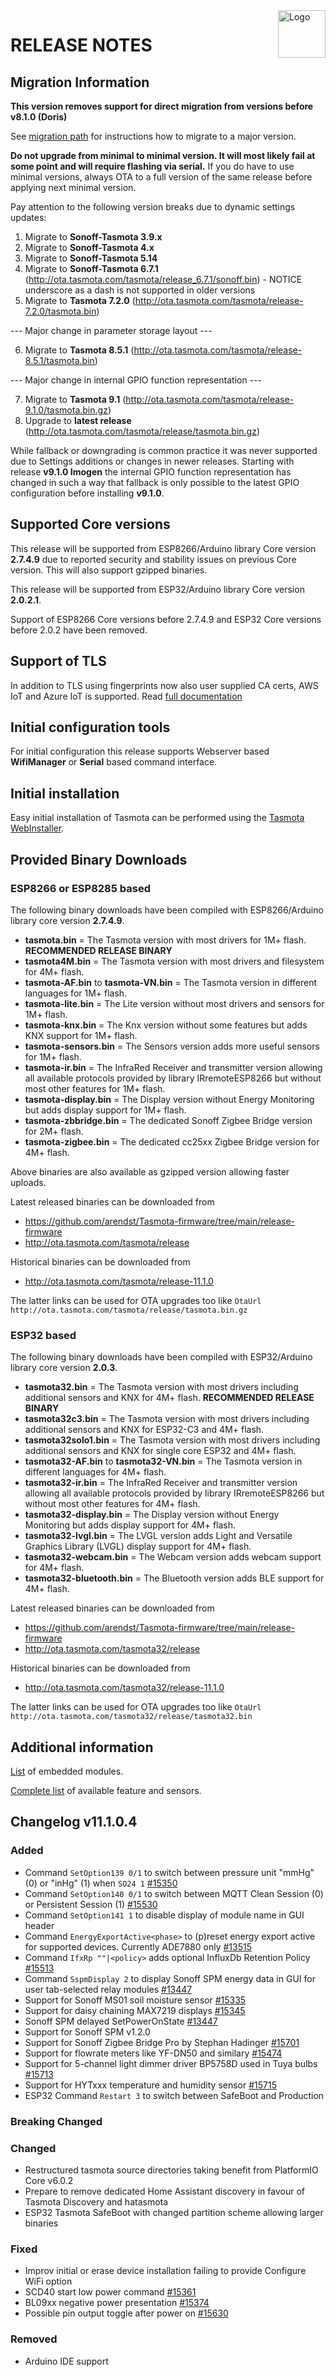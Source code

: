 <img src="https://github.com/arendst/Tasmota/blob/master/tools/logo/TASMOTA_FullLogo_Vector.svg" alt="Logo" align="right" height="76"/>

# RELEASE NOTES

## Migration Information

**This version removes support for direct migration from versions before v8.1.0 (Doris)**

See [migration path](https://tasmota.github.io/docs/Upgrading#migration-path) for instructions how to migrate to a major version.

**Do not upgrade from minimal to minimal version. It will most likely fail at some point and will require flashing via serial.** If you do have to use minimal versions, always OTA to a full version of the same release before applying next minimal version.

Pay attention to the following version breaks due to dynamic settings updates:

1. Migrate to **Sonoff-Tasmota 3.9.x**
2. Migrate to **Sonoff-Tasmota 4.x**
3. Migrate to **Sonoff-Tasmota 5.14**
4. Migrate to **Sonoff-Tasmota 6.7.1** (http://ota.tasmota.com/tasmota/release_6.7.1/sonoff.bin) - NOTICE underscore as a dash is not supported in older versions
5. Migrate to **Tasmota 7.2.0** (http://ota.tasmota.com/tasmota/release-7.2.0/tasmota.bin)

--- Major change in parameter storage layout ---

6. Migrate to **Tasmota 8.5.1** (http://ota.tasmota.com/tasmota/release-8.5.1/tasmota.bin)

--- Major change in internal GPIO function representation ---

7. Migrate to **Tasmota 9.1** (http://ota.tasmota.com/tasmota/release-9.1.0/tasmota.bin.gz)
8. Upgrade to **latest release** (http://ota.tasmota.com/tasmota/release/tasmota.bin.gz)

While fallback or downgrading is common practice it was never supported due to Settings additions or changes in newer releases. Starting with release **v9.1.0 Imogen** the internal GPIO function representation has changed in such a way that fallback is only possible to the latest GPIO configuration before installing **v9.1.0**.

## Supported Core versions

This release will be supported from ESP8266/Arduino library Core version **2.7.4.9** due to reported security and stability issues on previous Core version. This will also support gzipped binaries.

This release will be supported from ESP32/Arduino library Core version **2.0.2.1**.

Support of ESP8266 Core versions before 2.7.4.9 and ESP32 Core versions before 2.0.2 have been removed.

## Support of TLS

In addition to TLS using fingerprints now also user supplied CA certs, AWS IoT and Azure IoT is supported. Read [full documentation](https://tasmota.github.io/docs/AWS-IoT)

## Initial configuration tools

For initial configuration this release supports Webserver based **WifiManager** or **Serial** based command interface.

## Initial installation

Easy initial installation of Tasmota can be performed using the [Tasmota WebInstaller](https://tasmota.github.io/install/).

## Provided Binary Downloads

### ESP8266 or ESP8285 based
The following binary downloads have been compiled with ESP8266/Arduino library core version **2.7.4.9**.

- **tasmota.bin** = The Tasmota version with most drivers for 1M+ flash. **RECOMMENDED RELEASE BINARY**
- **tasmota4M.bin** = The Tasmota version with most drivers and filesystem for 4M+ flash.
- **tasmota-AF.bin** to **tasmota-VN.bin** = The Tasmota version in different languages for 1M+ flash.
- **tasmota-lite.bin** = The Lite version without most drivers and sensors for 1M+ flash.
- **tasmota-knx.bin** = The Knx version without some features but adds KNX support for 1M+ flash.
- **tasmota-sensors.bin** = The Sensors version adds more useful sensors for 1M+ flash.
- **tasmota-ir.bin** = The InfraRed Receiver and transmitter version allowing all available protocols provided by library IRremoteESP8266 but without most other features for 1M+ flash.
- **tasmota-display.bin** = The Display version without Energy Monitoring but adds display support for 1M+ flash.
- **tasmota-zbbridge.bin** = The dedicated Sonoff Zigbee Bridge version for 2M+ flash.
- **tasmota-zigbee.bin** = The dedicated cc25xx Zigbee Bridge version for 4M+ flash.

Above binaries are also available as gzipped version allowing faster uploads.

Latest released binaries can be downloaded from
- https://github.com/arendst/Tasmota-firmware/tree/main/release-firmware
- http://ota.tasmota.com/tasmota/release

Historical binaries can be downloaded from
- http://ota.tasmota.com/tasmota/release-11.1.0

The latter links can be used for OTA upgrades too like ``OtaUrl http://ota.tasmota.com/tasmota/release/tasmota.bin.gz``

### ESP32 based
The following binary downloads have been compiled with ESP32/Arduino library core version **2.0.3**.

- **tasmota32.bin** = The Tasmota version with most drivers including additional sensors and KNX for 4M+ flash.  **RECOMMENDED RELEASE BINARY**
- **tasmota32c3.bin** = The Tasmota version with most drivers including additional sensors and KNX for ESP32-C3 and 4M+ flash.
- **tasmota32solo1.bin** = The Tasmota version with most drivers including additional sensors and KNX for single core ESP32 and 4M+ flash.
- **tasmota32-AF.bin** to **tasmota32-VN.bin** = The Tasmota version in different languages for 4M+ flash.
- **tasmota32-ir.bin** = The InfraRed Receiver and transmitter version allowing all available protocols provided by library IRremoteESP8266 but without most other features for 4M+ flash.
- **tasmota32-display.bin** = The Display version without Energy Monitoring but adds display support for 4M+ flash.
- **tasmota32-lvgl.bin** = The LVGL version adds Light and Versatile Graphics Library (LVGL) display support for 4M+ flash.
- **tasmota32-webcam.bin** = The Webcam version adds webcam support for 4M+ flash.
- **tasmota32-bluetooth.bin** = The Bluetooth version adds BLE support for 4M+ flash.

Latest released binaries can be downloaded from
- https://github.com/arendst/Tasmota-firmware/tree/main/release-firmware
- http://ota.tasmota.com/tasmota32/release

Historical binaries can be downloaded from
- http://ota.tasmota.com/tasmota32/release-11.1.0

The latter links can be used for OTA upgrades too like ``OtaUrl http://ota.tasmota.com/tasmota32/release/tasmota32.bin``

## Additional information

[List](MODULES.md) of embedded modules.

[Complete list](BUILDS.md) of available feature and sensors.

## Changelog v11.1.0.4
### Added
- Command ``SetOption139 0/1`` to switch between pressure unit "mmHg" (0) or "inHg" (1) when ``SO24 1`` [#15350](https://github.com/arendst/Tasmota/issues/15350)
- Command ``SetOption140 0/1`` to switch between MQTT Clean Session (0) or Persistent Session (1) [#15530](https://github.com/arendst/Tasmota/issues/15530)
- Command ``SetOption141 1`` to disable display of module name in GUI header
- Command ``EnergyExportActive<phase>`` to (p)reset energy export active for supported devices. Currently ADE7880 only [#13515](https://github.com/arendst/Tasmota/issues/13515)
- Command ``IfxRp ""|<policy>`` adds optional InfluxDb Retention Policy [#15513](https://github.com/arendst/Tasmota/issues/15513)
- Command ``SspmDisplay 2`` to display Sonoff SPM energy data in GUI for user tab-selected relay modules [#13447](https://github.com/arendst/Tasmota/issues/13447)
- Support for Sonoff MS01 soil moisture sensor [#15335](https://github.com/arendst/Tasmota/issues/15335)
- Support for daisy chaining MAX7219 displays [#15345](https://github.com/arendst/Tasmota/issues/15345)
- Sonoff SPM delayed SetPowerOnState [#13447](https://github.com/arendst/Tasmota/issues/13447)
- Support for Sonoff SPM v1.2.0
- Support for Sonoff Zigbee Bridge Pro by Stephan Hadinger [#15701](https://github.com/arendst/Tasmota/issues/15701)
- Support for flowrate meters like YF-DN50 and similary [#15474](https://github.com/arendst/Tasmota/issues/15474)
- Support for 5-channel light dimmer driver BP5758D used in Tuya bulbs [#15713](https://github.com/arendst/Tasmota/issues/15713)
- Support for HYTxxx temperature and humidity sensor [#15715](https://github.com/arendst/Tasmota/issues/15715)
- ESP32 Command ``Restart 3`` to switch between SafeBoot and Production

### Breaking Changed

### Changed
- Restructured tasmota source directories taking benefit from PlatformIO Core v6.0.2
- Prepare to remove dedicated Home Assistant discovery in favour of Tasmota Discovery and hatasmota
- ESP32 Tasmota SafeBoot with changed partition scheme allowing larger binaries

### Fixed
- Improv initial or erase device installation failing to provide Configure WiFi option
- SCD40 start low power command [#15361](https://github.com/arendst/Tasmota/issues/15361)
- BL09xx negative power presentation [#15374](https://github.com/arendst/Tasmota/issues/15374)
- Possible pin output toggle after power on [#15630](https://github.com/arendst/Tasmota/issues/15630)

### Removed
- Arduino IDE support

